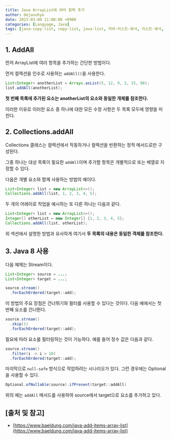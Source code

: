 ```yaml
---
title: Java ArrayList에 여러 항목 추가
author: dejavuhyo
date: 2023-03-09 11:00:00 +0900
categories: [Language, Java]
tags: [java-copy-list, copy-list, java-list, 자바-리스트-복사, 리스트-복사, 자바-리스트]
---
```


## 1. AddAll
먼저 ArrayList에 여러 항목을 추가하는 간단한 방법이다.

먼저 컬렉션을 인수로 사용하는 `addAll()`을 사용한다.

```java
List<Integer> anotherList = Arrays.asList(5, 12, 9, 3, 15, 88);
list.addAll(anotherList);
```

**첫 번째 목록에 추가된 요소는 anotherList의 요소와 동일한 개체를 참조한다.**

이러한 이유로 이러한 요소 중 하나에 대한 모든 수정 사항은 두 목록 모두에 영향을 미친다.

## 2. Collections.addAll
Collections 클래스는 컬렉션에서 작동하거나 컬렉션을 반환하는 정적 메서드로만 구성된다.

그중 하나는 대상 목록이 필요한 `addAll`이며 추가할 항목은 개별적으로 또는 배열로 지정할 수 있다.

다음은 개별 요소와 함께 사용하는 방법의 예이다.

```java
List<Integer> list = new ArrayList<>();
Collections.addAll(list, 1, 2, 3, 4, 5);
```

두 개의 어레이로 작업을 예시하는 또 다른 하나는 다음과 같다.

```java
List<Integer> list = new ArrayList<>();
Integer[] otherList = new Integer[] {1, 2, 3, 4, 5};
Collections.addAll(list, otherList);
```

위 섹션에서 설명한 방법과 유사하게 여기서 **두 목록의 내용은 동일한 객체를 참조한다.**

## 3. Java 8 사용
다음 예제는 Stream이다.

```java
List<Integer> source = ...;
List<Integer> target = ...;

source.stream()
  .forEachOrdered(target::add);
```

이 방법의 주요 장점은 건너뛰기와 필터를 사용할 수 있다는 것이다. 다음 예에서는 첫 번째 요소를 건너뛴다.

```java
source.stream()
  .skip(1)
  .forEachOrdered(target::add);
```

필요에 따라 요소를 필터링하는 것이 가능하다. 예를 들어 정수 값은 다음과 같다.

```java
source.stream()
  .filter(i -> i > 10)
  .forEachOrdered(target::add);
```

마지막으로 `null-safe` 방식으로 작업하려는 시나리오가 있다. 그런 경우에는 Optional을 사용할 수 있다.

```java
Optional.ofNullable(source).ifPresent(target::addAll)
```

위의 예는 `addAll` 메서드를 사용하여 source에서 target으로 요소를 추가하고 있다.

## [출처 및 참고]
* [https://www.baeldung.com/java-add-items-array-list](https://www.baeldung.com/java-add-items-array-list)
